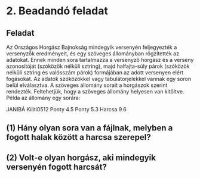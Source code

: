 ﻿# 2. Beadandó feladat
## Feladat
Az Országos Horgász Bajnokság mindegyik versenyén feljegyezték a versenyzők
eredményeit, és egy szöveges állományban rögzítették az adatokat. Ennek minden sora
tartalmazza a versenyző horgász és a verseny azonosítóját (szóközök nélküli sztring),
majd halfajta-súly párok (szóközök nélküli sztring és valósszám párok) formájában az
adott versenyen elért fogásokat. Az adatok szóközökkel vagy tabulátorjelekkel vannak egy
soron belül elválasztva. A szöveges állomány sorait a horgászok szerint rendezték.
Feltehetjük, hogy a szöveges állomány helyesen van kitöltve. Példa az állomány egy
sorára:

JANIBÁ Kiliti0512 Ponty 4.5 Ponty 5.3 Harcsa 9.6

## (1) Hány olyan sora van a fájlnak, melyben a fogott halak között a harcsa szerepel?
## (2) Volt-e olyan horgász, aki mindegyik versenyén fogott harcsát?
